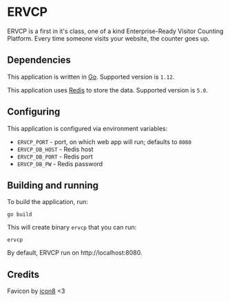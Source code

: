 # ERVCP



ERVCP is a first in it's class, one of a kind Enterprise-Ready Visitor Counting Platform. Every time someone visits your website, the counter goes up.

## Dependencies

This application is written in [Go](https://golang.org/). Supported version is `1.12`.

This application uses [Redis](https://redis.io/) to store the data. Supported version is `5.0`.

## Configuring

This application is configured via environment variables:

* `ERVCP_PORT` - port, on which web app will run; defaults to `8080`
* `ERVCP_DB_HOST` - Redis host
* `ERVCP_DB_PORT` - Redis port
* `ERVCP_DB_PW` - Redis password

## Building and running

To build the application, run:

    go build

This will create binary `ervcp` that you can run:

    ervcp

By default, ERVCP run on http://localhost:8080.


## Credits

Favicon by [icon8](https://icons8.com/icons/set/favicon) <3

